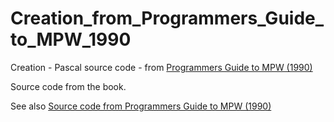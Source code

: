 # Creation_from_Programmers_Guide_to_MPW_1990

Creation - Pascal source code - from [Programmers Guide to MPW (1990)](https://vintageapple.org/macprogramming/pdf/Programmers_Guide_to_MPW_1990.pdf)

Source code from the book.

See also [Source code from Programmers Guide to MPW (1990)](https://gr33nonline.wordpress.com/2024/04/12/source-code-from-programmers-guide-to-mpw-1990/)
